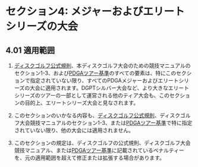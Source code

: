 # セクション4: メジャーおよびエリートシリーズの大会

## 4.01 適用範囲

1. [ディスクゴルフ公式規則]()、本ディスクゴルフ大会のための競技マニュアルのセクション1-3、および[PDGAツアー基準]()のすべての要素は、特にこのセクションで指定されていない限り、すべてのPDGAメジャーおよびエリートシリーズの大会に適用されます。DGPTシルバー大会など、より大きなエリートシリーズのツアーの一部として運営される他のティア大会も、このセクションの目的上、エリートシリーズ大会と見なされます。

1. このセクションのいかなる内容も、[ディスクゴルフ公式規則]()、ディスクゴルフ大会競技マニュアルのセクション1-3、または[PDGAツアー基準]()で特に指定されていない限り、他の大会には適用されません。

1. このセクションの規定は、ディスクゴルフの公式規則、ディスクゴルフ大会競技マニュアル、または[PDGAツアー基準]()に記載されているペナルティーを、元の適用範囲を超えて修正または拡張する場合があります。
